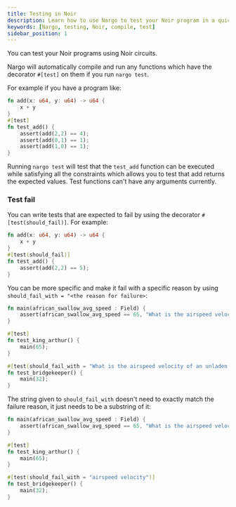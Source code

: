 ```yaml
---
title: Testing in Noir
description: Learn how to use Nargo to test your Noir program in a quick and easy way
keywords: [Nargo, testing, Noir, compile, test]
sidebar_position: 1
---
```


You can test your Noir programs using Noir circuits.

Nargo will automatically compile and run any functions which have the decorator `#[test]` on them if
you run `nargo test`.

For example if you have a program like:

```rust
fn add(x: u64, y: u64) -> u64 {
    x + y
}
#[test]
fn test_add() {
    assert(add(2,2) == 4);
    assert(add(0,1) == 1);
    assert(add(1,0) == 1);
}
```

Running `nargo test` will test that the `test_add` function can be executed while satisfying all
the constraints which allows you to test that add returns the expected values. Test functions can't
have any arguments currently.

### Test fail

You can write tests that are expected to fail by using the decorator `#[test(should_fail)]`. For example:

```rust
fn add(x: u64, y: u64) -> u64 {
    x + y
}
#[test(should_fail)]
fn test_add() {
    assert(add(2,2) == 5);
}
```

You can be more specific and make it fail with a specific reason by using `should_fail_with = "<the reason for failure>`:

```rust
fn main(african_swallow_avg_speed : Field) {
    assert(african_swallow_avg_speed == 65, "What is the airspeed velocity of an unladen swallow");
}

#[test]
fn test_king_arthur() {
    main(65);
}

#[test(should_fail_with = "What is the airspeed velocity of an unladen swallow")]
fn test_bridgekeeper() {
    main(32);
}
```

The string given to `should_fail_with` doesn't need to exactly match the failure reason, it just needs to be a substring of it:

```rust
fn main(african_swallow_avg_speed : Field) {
    assert(african_swallow_avg_speed == 65, "What is the airspeed velocity of an unladen swallow");
}

#[test]
fn test_king_arthur() {
    main(65);
}

#[test(should_fail_with = "airspeed velocity")]
fn test_bridgekeeper() {
    main(32);
}
```